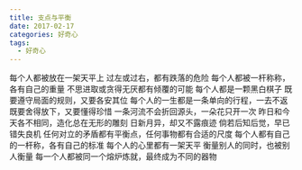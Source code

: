 ```yaml
---
title: 支点与平衡
date: 2017-02-17
categories: 好奇心
tags:
  - 好奇心
---
```


每个人都被放在一架天平上
过左或过右，都有跌落的危险<!--more-->
每个人都被一杆称称，各有自己的重量
不思进取或贪得无厌都有倾覆的可能
每个人都是一颗黑白棋子
既要遵守局面的规则，又要各安其位
每个人的一生都是一条单向的行程，一去不返
既要舍得放下，又要懂得珍惜
一条河流不会折回源头，一朵花只开一次
昨日和今天各不相同，造化总在无形的雕刻
日新月异，却又不露痕迹
倘若后知后觉，早已错失良机
任何对立的矛盾都有平衡点，任何事物都有合适的尺度
每个人都有自己的一杆称，各有自己的标准
每个人的心里都有一架天平
衡量别人的同时，也被别人衡量
每一个人都被同一个熔炉炼就，最终成为不同的器物